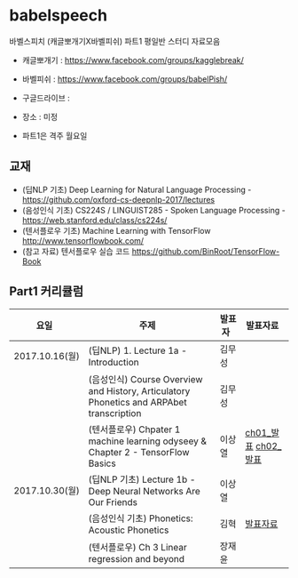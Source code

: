 # babelspeech

바벨스피치 (캐글뽀개기X바벨피쉬) 파트1 평일반 스터디 자료모음

* 캐글뽀개기 : https://www.facebook.com/groups/kagglebreak/
* 바벨피쉬 : https://www.facebook.com/groups/babelPish/

* 구글드라이브 : 
* 장소 : 미정 
* 파트1은 격주 월요일

## 교재
* (딥NLP 기초) Deep Learning for Natural Language Processing - https://github.com/oxford-cs-deepnlp-2017/lectures
* (음성인식 기초) CS224S / LINGUIST285 - Spoken Language Processing - https://web.stanford.edu/class/cs224s/
* (텐서플로우 기초) Machine Learning with TensorFlow http://www.tensorflowbook.com/ 
* (참고 자료) 텐서플로우 실습 코드 https://github.com/BinRoot/TensorFlow-Book


## Part1 커리큘럼
|요일   |주제   |발표자   |발표자료   |
|---|---|---|---|
|2017.10.16(월)|(딥NLP) 1. Lecture 1a - Introduction |김무성||
||(음성인식) Course Overview and History, Articulatory Phonetics and ARPAbet transcription |김무성||
||(텐서플로우) Chpater 1 machine learning odyseey & Chapter 2 - TensorFlow Basics |이상열|[ch01_발표](https://github.com/KaggleBreak/babelspeech/blob/master/part1/tf_basic/ch01/A%20machine-learning%20odyssey.ipynb) [ch02_발표](https://github.com/KaggleBreak/babelspeech/blob/master/part1/tf_basic/ch02/TensorFlow%20essentials.ipynb)|
|2017.10.30(월)|(딥NLP 기초) Lecture 1b - Deep Neural Networks Are Our Friends|이상열||
||(음성인식 기초) Phonetics: Acoustic Phonetics |김혁|[발표자료](https://github.com/KaggleBreak/babelspeech/blob/master/part1/speech_basic/ch2/20171029_%EA%B9%80%ED%98%81_%EC%9D%8C%ED%96%A5%EC%9D%8C%EC%84%B1%ED%95%99.pptx)|
||(텐서플로우) Ch 3 Linear regression and beyond |장재윤||


